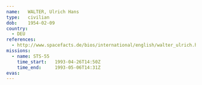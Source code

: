 ```yaml
---
name:	WALTER, Ulrich Hans
type:	civilian
dob:	1954-02-09
country:
  - DEU
references:
  - http://www.spacefacts.de/bios/international/english/walter_ulrich.htm
missions:
  - name: STS-55
    time_start:   1993-04-26T14:50Z
    time_end:     1993-05-06T14:31Z
evas:
---
```

